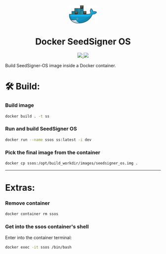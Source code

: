 <p align="center">
  <a href="https://seedsigner.com/">
    <img alt="Docker_SeedSigner_OS" src="img/logo.png" width="90"/>
  </a>
</p>
<h1 align="center">Docker SeedSigner OS</h1>

<p align="center">
  <a href="https://opensource.org/licenses/MIT" title="License: MIT">
    <img src="https://img.shields.io/badge/License-MIT-blue.svg">
  </a>
  <a href="" title="Twitter">
  <img src="https://img.shields.io/twitter/follow/seedsigner?style=social">
  </a>
  
</p>


Build SeedSigner-OS image inside a Docker container.

# 🛠 Build:

### Build image
```bash
docker build . -t ss
```

### Run and build SeedSigner OS
```bash
docker run --name ssos ss:latest -i dev
```

### Pick the final image from the container
```bash
docker cp ssos:/opt/build_workdir/images/seedsigner_os.img .
```

---

# Extras:

### Remove container
```bash
docker container rm ssos
```

### Get into the ssos container's shell
Enter into the container terminal:
```bash
docker exec -it ssos /bin/bash
```
